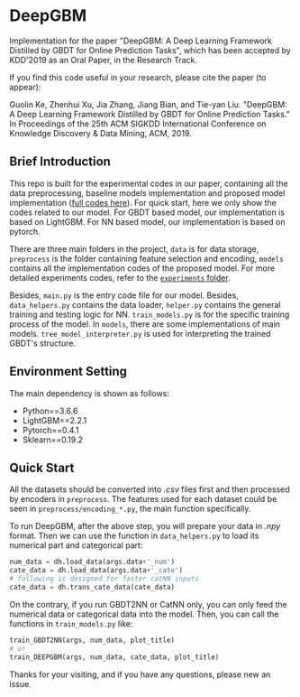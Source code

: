 # DeepGBM

Implementation for the paper "DeepGBM: A Deep Learning Framework Distilled  by GBDT for Online Prediction Tasks", 
which has been accepted by KDD'2019 as an Oral Paper, in the Research Track.

If you find this code useful in your research, please cite the paper (to appear):

Guolin Ke, Zhenhui Xu, Jia Zhang, Jiang Bian, and Tie-yan Liu. "DeepGBM: A Deep Learning Framework Distilled  by GBDT for Online Prediction Tasks." In Proceedings of the 25th ACM SIGKDD International Conference on Knowledge Discovery & Data Mining, ACM, 2019.

## Brief Introduction
This repo is built for the experimental codes in our paper, 
containing all the data preprocessing, baseline models implementation
and proposed model implementation ([full codes here](https://github.com/motefly/DeepGBM/tree/master/experiments)). For quick start, here we only show the codes related to our model.
For GBDT based model, our implementation is based on LightGBM. 
For NN based model, our implementation is based on pytorch.

There are three main folders in the project, `data` is for data storage, `preprocess` is the folder containing feature selection and encoding, `models` contains all the implementation codes of the proposed model.
For more detailed experiments codes, refer to the [`experiments` folder](https://github.com/motefly/DeepGBM/tree/master/experiments). 

Besides, `main.py` is the entry code file for our model.
Besides, `data_helpers.py` contains the data loader, `helper.py`
contains the general training and testing logic for NN.
`train_models.py` is for the specific training process of the model.
In `models`, there are some implementations of main models. `tree_model_interpreter.py` is used for interpreting
the trained GBDT's structure.

## Environment Setting
The main dependency is shown as follows:
* Python==3.6.6
* LightGBM==2.2.1
* Pytorch==0.4.1
* Sklearn==0.19.2

## Quick Start
All the datasets should be converted into *.csv* files first and then processed by encoders in `preprocess`. The features used for each dataset could be seen in `preprocess/encoding_*.py`, the main function specifically.

To run DeepGBM, after the above step, you will prepare your data in *.npy* format. Then we can use the function in `data_helpers.py` to load its numerical part and categorical part:
```python
num_data = dh.load_data(args.data+'_num')
cate_data = dh.load_data(args.data+'_cate')
# following is designed for faster catNN inputs
cate_data = dh.trans_cate_data(cate_data)
```
On the contrary, if you run GBDT2NN or CatNN only, you can only feed the numerical data or categorical data into the model.
Then, you can call the functions in `train_models.py` like:
```python
train_GBDT2NN(args, num_data, plot_title)
# or
train_DEEPGBM(args, num_data, cate_data, plot_title)
```

Thanks for your visiting, and if you have any questions, please new an issue.
